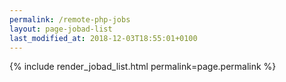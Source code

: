 ```yaml
---
permalink: /remote-php-jobs
layout: page-jobad-list
last_modified_at: 2018-12-03T18:55:01+0100
---
```

{% include render_jobad_list.html permalink=page.permalink %}

